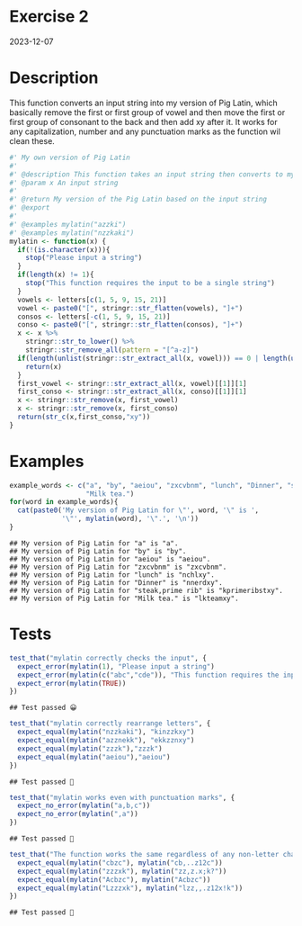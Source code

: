 Exercise 2
================
2023-12-07

# Description

This function converts an input string into my version of Pig Latin,
which basically remove the first or first group of vowel and then move
the first or first group of consonant to the back and then add xy after
it. It works for any capitalization, number and any punctuation marks as
the function wil clean these.

``` r
#' My own version of Pig Latin
#'
#' @description This function takes an input string then converts to my version of Pig Latin. 
#' @param x An input string 
#'
#' @return My version of the Pig Latin based on the input string
#' @export
#'
#' @examples mylatin("azzki")
#' @examples mylatin("nzzkaki")
mylatin <- function(x) {
  if(!(is.character(x))){
    stop("Please input a string")
  }
  if(length(x) != 1){
    stop("This function requires the input to be a single string")
  }
  vowels <- letters[c(1, 5, 9, 15, 21)]
  vowel <- paste0("[", stringr::str_flatten(vowels), "]+")
  consos <- letters[-c(1, 5, 9, 15, 21)]
  conso <- paste0("[", stringr::str_flatten(consos), "]+")
  x <- x %>%
    stringr::str_to_lower() %>%
    stringr::str_remove_all(pattern = "[^a-z]")
  if(length(unlist(stringr::str_extract_all(x, vowel))) == 0 | length(unlist(stringr::str_extract_all(x, conso))) == 0){
    return(x)
  }
  first_vowel <- stringr::str_extract_all(x, vowel)[[1]][1]
  first_conso <- stringr::str_extract_all(x, conso)[[1]][1]
  x <- stringr::str_remove(x, first_vowel)
  x <- stringr::str_remove(x, first_conso)
  return(str_c(x,first_conso,"xy"))
}
```

# Examples

``` r
example_words <- c("a", "by", "aeiou", "zxcvbnm", "lunch", "Dinner", "steak,prime rib", 
                   "Milk tea.")
for(word in example_words){
  cat(paste0('My version of Pig Latin for \"', word, '\" is ',
             '\"', mylatin(word), '\".', '\n'))
}
```

    ## My version of Pig Latin for "a" is "a".
    ## My version of Pig Latin for "by" is "by".
    ## My version of Pig Latin for "aeiou" is "aeiou".
    ## My version of Pig Latin for "zxcvbnm" is "zxcvbnm".
    ## My version of Pig Latin for "lunch" is "nchlxy".
    ## My version of Pig Latin for "Dinner" is "nnerdxy".
    ## My version of Pig Latin for "steak,prime rib" is "kprimeribstxy".
    ## My version of Pig Latin for "Milk tea." is "lkteamxy".

# Tests

``` r
test_that("mylatin correctly checks the input", {
  expect_error(mylatin(1), "Please input a string")
  expect_error(mylatin(c("abc","cde")), "This function requires the input to be a single string")
  expect_error(mylatin(TRUE))
})
```

    ## Test passed 😀

``` r
test_that("mylatin correctly rearrange letters", {
  expect_equal(mylatin("nzzkaki"), "kinzzkxy")
  expect_equal(mylatin("azznekk"), "ekkzznxy")
  expect_equal(mylatin("zzzk"),"zzzk")
  expect_equal(mylatin("aeiou"),"aeiou")
})
```

    ## Test passed 🥳

``` r
test_that("mylatin works even with punctuation marks", {
  expect_no_error(mylatin("a,b,c"))
  expect_no_error(mylatin(",a"))
})
```

    ## Test passed 🎊

``` r
test_that("The function works the same regardless of any non-letter characters and capitalization", {
  expect_equal(mylatin("cbzc"), mylatin("cb,..z12c"))
  expect_equal(mylatin("zzzxk"), mylatin("zz,z.x;k?"))
  expect_equal(mylatin("Acbzc"), mylatin("Acbzc"))
  expect_equal(mylatin("Lzzzxk"), mylatin("lzz,,.z12x!k"))
})
```

    ## Test passed 🎊

